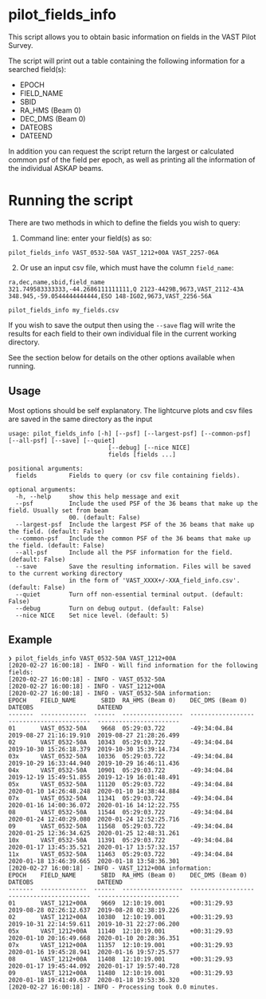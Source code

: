 # pilot\_fields\_info

This script allows you to obtain basic information on fields in the VAST Pilot Survey.

The script will print out a table containing the following information for a searched field(s):
* EPOCH
* FIELD_NAME
* SBID 
* RA_HMS (Beam 0)
* DEC_DMS (Beam 0)
* DATEOBS
* DATEEND

In addition you can request the script return the largest or calculated common psf of the field per epoch, as well as printing all the information of the individual ASKAP beams. 

# Running the script

There are two methods in which to define the fields you wish to query:

1. Command line: enter your field(s) as so:
```
pilot_fields_info VAST_0532-50A VAST_1212+00A VAST_2257-06A
```

2. Or use an input csv file, which must have the column `field_name`:
```
ra,dec,name,sbid,field_name
321.749583333333,-44.2686111111111,Q 2123-4429B,9673,VAST_2112-43A
348.945,-59.0544444444444,ESO 148-IG02,9673,VAST_2256-56A
```
```
pilot_fields_info my_fields.csv
```

If you wish to save the output then using the `--save` flag will write the results for each field to their own individual file in the current working directory.

See the section below for details on the other options available when running.

## Usage

Most options should be self explanatory. The lightcurve plots and csv files are saved in the same directory as the input

```
usage: pilot_fields_info [-h] [--psf] [--largest-psf] [--common-psf] [--all-psf] [--save] [--quiet]
                            [--debug] [--nice NICE]
                            fields [fields ...]

positional arguments:
  fields         Fields to query (or csv file containing fields).

optional arguments:
  -h, --help     show this help message and exit
  --psf          Include the used PSF of the 36 beams that make up the field. Usually set from beam
                 00. (default: False)
  --largest-psf  Include the largest PSF of the 36 beams that make up the field. (default: False)
  --common-psf   Include the common PSF of the 36 beams that make up the field. (default: False)
  --all-psf      Include all the PSF information for the field. (default: False)
  --save         Save the resulting information. Files will be saved to the current working directory
                 in the form of 'VAST_XXXX+/-XXA_field_info.csv'. (default: False)
  --quiet        Turn off non-essential terminal output. (default: False)
  --debug        Turn on debug output. (default: False)
  --nice NICE    Set nice level. (default: 5)
```

## Example

```
❯ pilot_fields_info VAST_0532-50A VAST_1212+00A
[2020-02-27 16:00:18] - INFO - Will find information for the following fields:
[2020-02-27 16:00:18] - INFO - VAST_0532-50A
[2020-02-27 16:00:18] - INFO - VAST_1212+00A
[2020-02-27 16:00:18] - INFO - VAST_0532-50A information:
EPOCH    FIELD_NAME       SBID  RA_HMS (Beam 0)    DEC_DMS (Beam 0)    DATEOBS                  DATEEND
-------  -------------  ------  -----------------  ------------------  -----------------------  -----------------------
01       VAST_0532-50A    9668  05:29:03.722       -49:34:04.84        2019-08-27 21:16:19.910  2019-08-27 21:28:26.499
02       VAST_0532-50A   10343  05:29:03.722       -49:34:04.84        2019-10-30 15:26:18.379  2019-10-30 15:39:14.734
03x      VAST_0532-50A   10336  05:29:03.722       -49:34:04.84        2019-10-29 16:33:44.940  2019-10-29 16:46:11.436
04x      VAST_0532-50A   10901  05:29:03.722       -49:34:04.84        2019-12-19 15:49:51.855  2019-12-19 16:01:48.491
05x      VAST_0532-50A   11120  05:29:03.722       -49:34:04.84        2020-01-10 14:26:48.248  2020-01-10 14:38:44.884
07x      VAST_0532-50A   11341  05:29:03.722       -49:34:04.84        2020-01-16 14:00:36.072  2020-01-16 14:12:22.755
08       VAST_0532-50A   11544  05:29:03.722       -49:34:04.84        2020-01-24 12:40:29.080  2020-01-24 12:52:25.716
09       VAST_0532-50A   11568  05:29:03.722       -49:34:04.84        2020-01-25 12:36:34.625  2020-01-25 12:48:31.261
10x      VAST_0532-50A   11391  05:29:03.722       -49:34:04.84        2020-01-17 13:45:35.521  2020-01-17 13:57:32.157
11x      VAST_0532-50A   11463  05:29:03.722       -49:34:04.84        2020-01-18 13:46:39.665  2020-01-18 13:58:36.301
[2020-02-27 16:00:18] - INFO - VAST_1212+00A information:
EPOCH    FIELD_NAME       SBID  RA_HMS (Beam 0)    DEC_DMS (Beam 0)    DATEOBS                  DATEEND
-------  -------------  ------  -----------------  ------------------  -----------------------  -----------------------
01       VAST_1212+00A    9669  12:10:19.001       +00:31:29.93        2019-08-28 02:26:12.637  2019-08-28 02:38:19.226
02       VAST_1212+00A   10380  12:10:19.001       +00:31:29.93        2019-10-31 22:14:59.611  2019-10-31 22:27:06.200
05x      VAST_1212+00A   11140  12:10:19.001       +00:31:29.93        2020-01-10 20:16:49.668  2020-01-10 20:28:36.351
07x      VAST_1212+00A   11357  12:10:19.001       +00:31:29.93        2020-01-16 19:45:28.941  2020-01-16 19:57:25.577
08       VAST_1212+00A   11408  12:10:19.001       +00:31:29.93        2020-01-17 19:45:44.092  2020-01-17 19:57:40.728
09       VAST_1212+00A   11480  12:10:19.001       +00:31:29.93        2020-01-18 19:41:49.637  2020-01-18 19:53:36.320
[2020-02-27 16:00:18] - INFO - Processing took 0.0 minutes.

```
